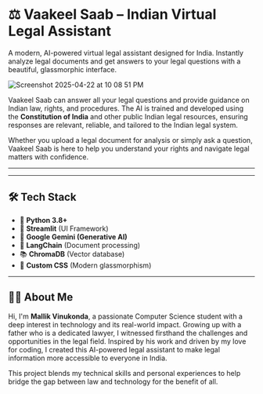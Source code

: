 # ⚖️ Vaakeel Saab – Indian Virtual Legal Assistant

A modern, AI-powered virtual legal assistant designed for India. Instantly analyze legal documents and get answers to your legal questions with a beautiful, glassmorphic interface. 


![Screenshot 2025-04-22 at 10 08 51 PM](https://github.com/user-attachments/assets/f708662c-d6fc-43f6-ba90-589854f251ea)

Vaakeel Saab can answer all your legal questions and provide guidance on Indian law, rights, and procedures. The AI is trained and developed using the **Constitution of India** and other public Indian legal resources, ensuring responses are relevant, reliable, and tailored to the Indian legal system.

Whether you upload a legal document for analysis or simply ask a question, Vaakeel Saab is here to help you understand your rights and navigate legal matters with confidence.

----




-----

## 🛠️ Tech Stack

- 🐍 **Python 3.8+**
- 🎈 **Streamlit** (UI Framework)
- 🤖 **Google Gemini (Generative AI)**
- 📄 **LangChain** (Document processing)
- 📚 **ChromaDB** (Vector database)
- 💅 **Custom CSS** (Modern glassmorphism)

---

## 👨‍💻 About Me 

Hi, I'm **Mallik Vinukonda**, a passionate Computer Science student with a deep interest in technology and its real-world impact. Growing up with a father who is a dedicated lawyer, I witnessed firsthand the challenges and opportunities in the legal field. Inspired by his work and driven by my love for coding, I created this AI-powered legal assistant to make legal information more accessible to everyone in India.

This project blends my technical skills and personal experiences to help bridge the gap between law and technology for the benefit of all.
